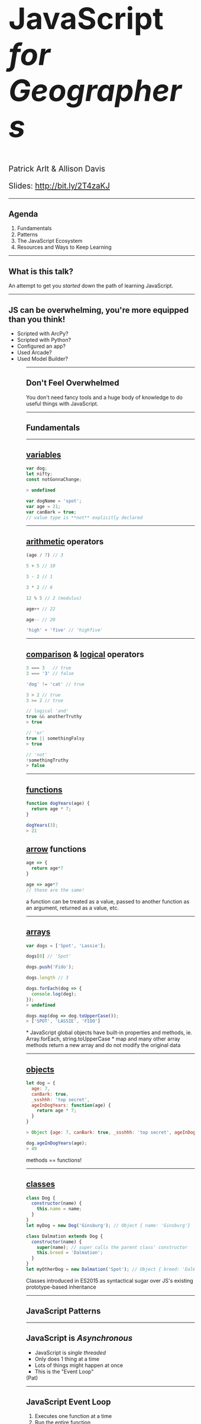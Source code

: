 <!-- outline

Intro (4 minutes, Pat)
  * what this talk is and isn't (pat)
  * dont be overwhelmed (pat)
  * you are technically minded enough to learn this
  * JavaScript is fun (and useful!) - Pat?

Fundamentals (12 minutes)
  variables, operators, arrays, functions, objects, classes (12 minutes, Allison)

Patterns (27 minutes)
  Async, callbacks, promises (10 minutes, Pat)
  Closures (2 minutes, Pat)

  The DOM and Browser Development (5 minutes, Allison)
  Modules (5 minutes, Allison)
  Walk through chaining promises JS API sample (5 minutes, Allison)

The JavaScript Ecosystem (6-8 minutes)
  Language, tools, frameworks
  A note about ES 2015
  “Opinions” About JavaScript/JS Fatigue

Resources/Keep Learning (9 minutes)
  ArcGIS cli (5 minutes, Allison)
  Resources - tools and helpers (Local Dev Environment/protoyping tools (2 minutes, Allison))
  Resources to Keep Learning (2 minutes, Allison)

Questions/take our workshop survey

****
https://twitter.com/hoverbird/status/750826785781063680
https://twitter.com/thomasfuchs/status/708675139253174273?lang=en

how can we help GIS folks identify?

variables pointing at something else - red exclamation points in .MXDs
strings, integers, booleans - datatypes for feature class attribute columns
conditional operators = field calculator / definition expressions

functions accepting arguments - gp tools with input parameters
asynchronous = background geoprocessing

project dependencies - ArcMap license level? (yuck)
dev Environment
  ArcMap
  ArcCatalog
  online documentation

opinions - GIS folks definitely know about those
 which projection is the best?
 back in the day

-->

<!-- .slide: data-background="../template/img/2019/devsummit/bg-1.png" -->

<!--div style="margin: auto; padding-top: 50px; padding-bottom: 50px; width: 80%; background: rgba(30,30,30,0.9)"/-->

<h1 style="text-align: left; font-size: 80px;"><b>JavaScript</b> <i>for Geographers</i></h1>
    <p style="text-align: left; font-size: 1.5em;">Patrick Arlt &amp; Allison Davis</p>
    <p style="text-align: left; font-size: 1.5em;">Slides: <a href="http://bit.ly/2T4zaKJ">http://bit.ly/2T4zaKJ</a>

---

<!-- .slide: data-background="../template/img/2019/devsummit/bg-2.png" -->

## Agenda

1. Fundamentals
2. <span style="white-space: nowrap;">Patterns</span>
3. The JavaScript Ecosystem
4. Resources and Ways to Keep Learning

---


<!-- .slide: data-background="../template/img/2019/devsummit/bg-3.png" -->

## What is this talk?

An attempt to get you _started_ down the path of learning JavaScript.

---

<!-- .slide: data-background="../template/img/2019/devsummit/bg-2.png" -->

## JS can be overwhelming, you're more equipped than you think!

<ul>
  <li class="fragment">Scripted with ArcPy?</li>
  <li class="fragment">Scripted with Python?</li>
  <li class="fragment">Configured an app?</li>
  <li class="fragment">Used Arcade?</li>
  <li class="fragment">Used Model Builder?</li>
<ul>

---

<!-- .slide: data-background="../template/img/2019/devsummit/bg-2.png" -->

## Don't Feel Overwhelmed

You don't need fancy tools and a huge body of knowledge to do useful things with JavaScript.

---

<!-- .slide: data-background="../template/img/2019/devsummit/bg-4.png" -->

## Fundamentals

---

<!-- .slide: data-background="../template/img/2019/devsummit/bg-2.png" -->

## [variables](https://developer.mozilla.org/en-US/docs/Web/JavaScript/Reference/Statements/var)

```js
var dog;
let nifty;
const notGonnaChange;

> undefined

var dogName = 'spot';
var age = 21;
var canBark = true;
// value type is **not** explicitly declared

```

<aside class="notes">

</aside>

---

<!-- .slide: data-background="../template/img/2019/devsummit/bg-2.png" -->

## [arithmetic](https://developer.mozilla.org/en-US/docs/Web/JavaScript/Reference/Operators/Arithmetic_Operators) operators

```js
(age / 7) // 3

5 + 5 // 10

3 - 2 // 1

3 * 2 // 6

12 % 5 // 2 (modulus)

age++ // 22

age-- // 20

'high' + 'five' // 'highfive'

```

<aside class="notes">

</aside>

---


<!-- .slide: data-background="../template/img/2019/devsummit/bg-2.png" -->

## [comparison](https://developer.mozilla.org/en-US/docs/Web/JavaScript/Reference/Operators/Comparison_Operators) & [logical](https://developer.mozilla.org/en-US/docs/Web/JavaScript/Reference/Operators/Logical_Operators) operators

```js
3 === 3   // true
3 === '3' // false

'dog' != 'cat' // true

3 > 2 // true
3 >= 2 // true

// logical 'and'
true && anotherTruthy
> true

// 'or'
true || somethingFalsy
> true

// 'not'
!somethingTruthy
> false
```

<aside class="notes">
</aside>

---

<!-- .slide: data-background="../template/img/2019/devsummit/bg-2.png" -->

## [functions](https://developer.mozilla.org/en-US/docs/Web/JavaScript/Guide/Functions)

```js
function dogYears(age) {
  return age * 7;
}

dogYears(3);
> 21
```

## [arrow](https://developer.mozilla.org/en-US/docs/Web/JavaScript/Reference/Functions/Arrow_functions) functions
```js
age => {
  return age*7
}

age => age*7
// these are the same!
```
<aside class="notes">
a function can be treated as a value, passed to another function as an argument, returned as a value, etc.
</aside>

---


<!-- .slide: data-background="../template/img/2019/devsummit/bg-2.png" -->

## [arrays](https://developer.mozilla.org/en-US/docs/Web/JavaScript/Reference/Global_Objects/Array)
```js
var dogs = ['Spot', 'Lassie'];

dogs[0] // 'Spot'

dogs.push('Fido');

dogs.length // 3

dogs.forEach(dog => {
  console.log(dog);
});
> undefined

dogs.map(dog => dog.toUpperCase());
> ['SPOT', 'LASSIE', 'FIDO']
```

<aside class="notes">
* JavaScript global objects have built-in properties and methods, ie. Array.forEach, string.toUpperCase
* map and many other array methods return a new array and do not modify the original data
</aside>

---

<!-- .slide: data-background="../template/img/2019/devsummit/bg-2.png" -->

## [objects](https://developer.mozilla.org/en-US/docs/Web/JavaScript/Guide/Working_with_Objects)

```js
let dog = {
  age: 7,
  canBark: true,
  _ssshhh: 'top secret',
  ageInDogYears: function(age) {
    return age * 7;
  }
}

> Object {age: 7, canBark: true, _ssshhh: 'top secret', ageInDogYears: ageInDogYears() }

dog.ageInDogYears(age);
> 49
```
<aside class="notes">
  methods == functions!
</aside>

---


<!-- .slide: data-background="../template/img/2019/devsummit/bg-2.png" -->

## [classes](https://developer.mozilla.org/en-US/docs/Web/JavaScript/Reference/Classes)

```js
class Dog {
  constructor(name) {
    this.name = name;
  }
}
let myDog = new Dog('Ginsburg'); // Object { name: 'Ginsburg'}

class Dalmation extends Dog {
  constructor(name) {
    super(name); // super calls the parent class' constructor
    this.breed = 'Dalmation';
  }
}
let myOtherDog = new Dalmation('Spot'); // Object { breed: 'Dalmation', name: 'Spot'}
```

<aside class="notes">
Classes introduced in ES2015 as syntactical sugar over JS's existing prototype-based inheritance
</aside>

---


<!-- .slide: data-background="../template/img/2019/devsummit/bg-4.png" -->

## JavaScript Patterns

---

<!-- .slide: data-background="../template/img/2019/devsummit/bg-2.png" -->

## JavaScript is _Asynchronous_

* JavaScript is _single threaded_
* Only does 1 thing at a time
* Lots of things might happen at once
* This is the "Event Loop"

<aside class="notes">
  (Pat)
</aside>

---

<!-- .slide: data-background="../template/img/2019/devsummit/bg-2.png" -->

## JavaScript Event Loop

1. Executes one function at a time
2. <span style="white-space: nowrap;">Run the entire function</span>
3. Start the next function

[Demo](http://jsbin.com/bezusuk/edit?js,console)

<aside class="notes">
  (Pat)
</aside>

---

<!-- .slide: data-background="../template/img/2019/devsummit/bg-2.png" -->

## Callbacks

```html
<button id="button">Click Me!</button>
```

```js
let button = document.getElementById('button');

button.addEventListener('click', function () {
  console.log('The button was clicked');
});
```

Callback are functions that are run _later_ when things happen.

<aside class="notes">
  (Pat)
</aside>

---

<!-- .slide: data-background="../template/img/2019/devsummit/bg-2.png" -->

## Promises

```js
let user = fetch('https://randomuser.me/api/')
  .then(processResponse)
  .then(doSomethingWithUser)
  .catch(anyErrors);

function processResponse (response) {
  return response.json();
}

function doSomethingWithUser (user) {
  console.log(user); // prints a bunch of user info
}

function anyErrors (error) {
  console.error('what have you done!', error);
}
```

Promises represent a future value that will be "resolved".

_I `Promise` to be a useful value in the future._

[Demo](http://jsbin.com/qisiki/edit?js,console)

<aside class="notes">
  (Pat)
</aside>

---

<!-- .slide: data-background="../template/img/2019/devsummit/bg-2.png" -->

## Function Scope

```
var prefix = 'Hello';

function go () {
  var suffix = "World!"
  console.log(prefix + " " + suffix); // "Hello World"
}

go();

console.log(suffix); // undefined
```

Functions remember the variables around them, this is refereed to as "lexical scope".

<aside class="notes">
  (Pat)
</aside>

---

<!-- .slide: data-background="../template/img/2019/devsummit/bg-2.png" -->

## The [DOM](https://developer.mozilla.org/en-US/docs/Web/API/Document_Object_Model)

* select elements (HTML tags)
* listen for events
* change elements

[A simple form](https://stackblitz.com/edit/js-zh1tc1)

[Finished example](https://stackblitz.com/edit/js-5dkvb8)

<aside class="notes">
  Old demo urls:
  Start: http://jsbin.com/qojodez/edit?html,js,output
  Finish: http://jsbin.com/viconot/edit?html,js,output

  For debugging -- intially, form is missing its id, form is also missing a few name attrs
  * `console.log` - print things to the console
  * `debugger` - stops the application so you can look around
</aside>

---



<!-- .slide: data-background="../template/img/2019/devsummit/bg-2.png" -->

## Sharing JavaScript

As applications grow, divide code into different files to stay organized. For small apps, you can just use `<script>` tags.
``` html
<!-- Add script tags at the bottom of index.html before </body>-->
<script src="/alert.js"></script>
<script src="/form.js"></script>
```

<aside class="notes">
[Form demo - now with multiple JS files](https://glitch.com/edit/#!/all-the-scripts)
Not sure we have time to show this demo and it's pretty self-explanatory. Stackblitz doesn't support multiple script tags and Glitch can't do import/export

(Allison)

</aside>

---

<!-- .slide: data-background="../template/img/2019/devsummit/bg-2.png" -->

## [JavaScript Modules](https://developer.mozilla.org/en-US/docs/Web/JavaScript/Reference/Statements/import)

```
import { something } from 'some-module';
```

This is the future: as you learn JavaScript, you will encounter this more often.
[Demo](https://stackblitz.com/edit/js-7duku9)

<aside class="notes">
Basic import support is available in all browsers except IE
Dynamic import catching up fast

(Allison)

</aside>

---

<!-- .slide: data-background="../template/img/2019/devsummit/bg-2.png" -->

## AMD Modules (JS API)

```
require([
  "esri/Map",
  "esri/views/MapView",
], function (Map, MapView) {
  // Map and MapView have been loaded!
});
```

`require` is a fancy way of adding `<script>` tags to load code on demand.
[View live demo](https://jsbin.com/hococib/edit?html,js,output)

<aside class="notes">
  (Allison)
</aside>

---

<!-- .slide: data-background="../template/img/2019/devsummit/bg-2.png" -->

## Putting the pieces together

* [Chaining Promises JS API Sample](https://developers.arcgis.com/javascript/latest/sample-code/sandbox/index.html?sample=chaining-promises)

<aside class="notes">
  Step through above JSAPI sample (Allison)
  - point out instances of what we've covered so far
</aside>

---

<!-- .slide: data-background="../template/img/2019/devsummit/bg-6.png" -->

## The JavaScript Ecosystem

---

<!-- .slide: data-background="../template/img/2019/devsummit/bg-2.png" -->

## The JavaScript Language

JavaScript (the language) updates every year.

2015 had LOADS of new features and established most of modern JavaScript.

<aside class="notes">
  (Pat)
</aside>

---

<!-- .slide: data-background="../template/img/2019/devsummit/bg-2.png" -->

## Build tools, bundlers, and frameworks - oh my!

* Module Formats - [CommonJS](http://wiki.commonjs.org/wiki/CommonJS), **[AMD](https://requirejs.org/docs/whyamd.html)**, **[JavaScript Modules](https://developer.mozilla.org/en-US/docs/Web/JavaScript/Reference/Statements/import)**
* Compilers - [Babel](https://babeljs.io/), **[TypeScript](https://www.typescriptlang.org/)**
* Bundlers - [Rollup](https://rollupjs.org/guide/en), **[WebPack](https://webpack.github.io/)**, [SystemJS](https://github.com/systemjs/systemjs), [Parcel](https://parceljs.org/)
* Frameworks - [React](https://reactjs.org/), [Vue](https://vuejs.org/), [Angular](https://angular.io/), [Ember](https://emberjs.com/)

<aside class="notes">
  Link to these page or tutorials about how to use them. (Pat)
</aside>

---

<!-- .slide: data-background="../template/img/2019/devsummit/bg-2.png" -->

## Node JS and NPM

* Node JS - Server side JS. Most JS tools are written in Node JS
* NPM - Package manager and distribution system for JS Modules

https://nodeschool.io/

<aside class="notes">
  Link to these page or tutorials about how to use them. (Pat)
</aside>

---

<!-- .slide: data-background="../template/img/2019/devsummit/bg-2.png" -->

## Some people have "opinions" about JavaScript

Many JavaScript developers have **very** strong opinions about JavaScript.

* Which framework you *should* use
* Which build tool is *the best*
* The *only* way to do _________ is&hellip;

<p class="fragment"></p>

<aside class="notes">
  (Pat)
</aside>

---

<!-- .slide: data-background="../template/img/2019/devsummit/bg-2.png" -->

## JavaScript Fatigue

> Look, it’s easy. Code everything in Typescript. All modules that use Fetch compile them to target ES6, transpile them with Babel on a stage-3 preset, and load them with SystemJS. If you don’t have Fetch, polyfill it, or use Bluebird, Request or Axios, and handle all your promises with await.

> We have very different definitions of easy.

[How it feels to learn JavaScript in ~~2016~~, ~~2017~~, ~~2018~~, 2019](https://hackernoon.com/how-it-feels-to-learn-javascript-in-2016-d3a717dd577f#.sl06jvo9z)

<aside class="notes">
  (Pat)
</aside>

---

<!-- .slide: data-background="../template/img/2019/devsummit/bg-2.png" -->

## the JavaScript ecosystem

You don't know what you don't know.

<p class="fragment">and that is great.</p>

<aside class="notes">
  Link to these page or tutorials about how to use them. (Pat)
</aside>

---

<!-- .slide: data-background="../template/img/2019/devsummit/bg-2.png" -->

## Fight JavaScript Fatigue

* The JS API is MORE then enough for simple mapping apps
* Many configurable apps and storymaps are built without frameworks or excessive tools
* Add tools when you **KNOW** you will benefit from using them
* Too many tools === Lots of complexity to manage
* Don't touch tools until you feel limited by your current approach

<aside class="notes">
  (Pat)
</aside>

---

<!-- .slide: data-background="../template/img/2019/devsummit/bg-2.png" -->

## A good first tool - [ArcGIS JS CLI](https://github.com/Esri/arcgis-js-cli)

* Built for JS API
* Install [node](https://nodejs.org/en/) and [npm](https://www.npmjs.com/)
* Uses good standard frameworks and tools: `esri/widget/Widget`, WebPack, TypeScript, JS API, SASS

```
> npm install --global @arcgis/cli
> arcgis create <appName>
> npm start
```

<aside class="notes">
  Note that this isn't a beginner tool
  Have fresh cli app spun up and running locally
  (Allison)
</aside>

---

<!-- .slide: data-background="../template/img/2019/devsummit/bg-2.png" -->

## Development tools

* Set up your local dev environment: [Do I have a web server running?](https://gist.github.com/jgravois/5e73b56fa7756fd00b89)
* Prototype with [CodePen](https://codepen.io), [JSBin](https://jsbin.com) or [StackBlitz](https://stackblitz.com/)
* [Visual Studio Code](https://code.visualstudio.com/)
* [Chrome Developer Tools](https://developers.google.com/web/tools/chrome-devtools/javascript/)

<aside class="notes">
(Allison)
</aside>

---

<!-- .slide: data-background="../template/img/2019/devsummit/bg-2.png" -->

## Keep learning

* [ArcGIS DevLabs](https://developers.arcgis.com/labs/?product=JavaScript&topic=any)
* [MDN: Learn web development](https://developer.mozilla.org/en-US/docs/Learn)
* [MDN: JavaScript](https://developer.mozilla.org/en-US/docs/Web/JavaScript/Guide)
* [Eloquent JavaScript](http://eloquentjavascript.net/)
* [You Don't Know JS](https://github.com/getify/You-Dont-Know-JS)
* [JavaScript 30](https://javascript30.com/)
* [Front End Handbook](https://frontendmasters.com/books/front-end-handbook/2018/)

<aside class="notes">
(Allison)
</aside>

---

<!-- .slide: data-background="../template/img/2019/devsummit/bg-esri.png" -->

<br><br><br><br><br><br>

Slides at http://bit.ly/2T4zaKJ

---

<!-- .slide: data-background="../template/img/2019/devsummit/bg-rating.png" -->
